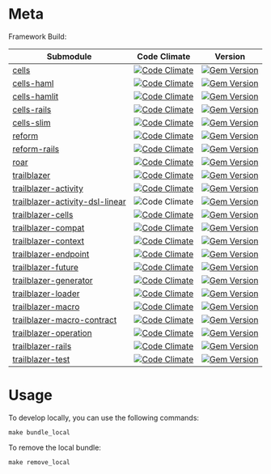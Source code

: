 # Meta
Framework Build: 

|Submodule|Code Climate|Version|
|---|---|---|
|[cells](https://github.com/trailblazer/cells)|[![Code Climate](https://codeclimate.com/github/trailblazer/cells.png)](https://codeclimate.com/github/trailblazer/cells)|[![Gem Version](https://badge.fury.io/rb/cells.svg)](http://badge.fury.io/rb/cells)
|[cells-haml](https://github.com/trailblazer/cells-haml)|[![Code Climate](https://codeclimate.com/github/trailblazer/cells-haml.png)](https://codeclimate.com/github/trailblazer/cells-haml)|[![Gem Version](https://badge.fury.io/rb/cells-haml.svg)](http://badge.fury.io/rb/cells-haml)
|[cells-hamlit](https://github.com/trailblazer/cells-hamlit)|[![Code Climate](https://codeclimate.com/github/trailblazer/cells-hamlit.png)](https://codeclimate.com/github/trailblazer/cells-hamlit)|[![Gem Version](https://badge.fury.io/rb/cells-hamlit.svg)](http://badge.fury.io/rb/cells-hamlit)
|[cells-rails](https://github.com/trailblazer/cells-rails)|[![Code Climate](https://codeclimate.com/github/trailblazer/cells-rails.png)](https://codeclimate.com/github/trailblazer/cells-rails)|[![Gem Version](https://badge.fury.io/rb/cells-rails.svg)](http://badge.fury.io/rb/cells-rails)
|[cells-slim](https://github.com/trailblazer/cells-slim)|[![Code Climate](https://codeclimate.com/github/trailblazer/cells-slim.png)](https://codeclimate.com/github/trailblazer/cells-slim)|[![Gem Version](https://badge.fury.io/rb/cells-slim.svg)](http://badge.fury.io/rb/cells-slim)
|[reform](https://github.com/trailblazer/reform)|[![Code Climate](https://codeclimate.com/github/trailblazer/reform.png)](https://codeclimate.com/github/trailblazer/reform)|[![Gem Version](https://badge.fury.io/rb/reform.svg)](http://badge.fury.io/rb/reform)
|[reform-rails](https://github.com/trailblazer/reform-rails)|[![Code Climate](https://codeclimate.com/github/trailblazer/reform-rails.png)](https://codeclimate.com/github/trailblazer/reform-rails)|[![Gem Version](https://badge.fury.io/rb/reform-rails.svg)](http://badge.fury.io/rb/reform-rails)
|[roar](https://github.com/trailblazer/roar)|[![Code Climate](https://codeclimate.com/github/trailblazer/roar.png)](https://codeclimate.com/github/trailblazer/roar)|[![Gem Version](https://badge.fury.io/rb/roar.svg)](http://badge.fury.io/rb/roar)
|[trailblazer](https://github.com/trailblazer/trailblazer)|[![Code Climate](https://codeclimate.com/github/trailblazer/trailblazer.png)](https://codeclimate.com/github/trailblazer/trailblazer)|[![Gem Version](https://badge.fury.io/rb/trailblazer.svg)](http://badge.fury.io/rb/trailblazer)
|[trailblazer-activity](https://github.com/trailblazer/trailblazer-activity)|[![Code Climate](https://codeclimate.com/github/trailblazer/trailblazer-activity.png)](https://codeclimate.com/github/trailblazer/trailblazer-activity)|[![Gem Version](https://badge.fury.io/rb/trailblazer-activity.svg)](http://badge.fury.io/rb/trailblazer-activity)
|[trailblazer-activity-dsl-linear](https://github.com/trailblazer/trailblazer-activity-dsl-linear)|![Code Climate](https://api.codeclimate.com/v1/badges/51e28aa0bed7586f770b/maintainability)|[![Gem Version](https://badge.fury.io/rb/trailblazer-activity-dsl-linear.svg)](http://badge.fury.io/rb/trailblazer-activity-dsl-linear)
|[trailblazer-cells](https://github.com/trailblazer/trailblazer-cells)|[![Code Climate](https://codeclimate.com/github/trailblazer/trailblazer-cells.png)](https://codeclimate.com/github/trailblazer/trailblazer-cells)|[![Gem Version](https://badge.fury.io/rb/trailblazer-cells.svg)](http://badge.fury.io/rb/trailblazer-cells)
|[trailblazer-compat](https://github.com/trailblazer/trailblazer-compat)|[![Code Climate](https://codeclimate.com/github/trailblazer/trailblazer-compat.png)](https://codeclimate.com/github/trailblazer/trailblazer-compat)|[![Gem Version](https://badge.fury.io/rb/trailblazer-compat.svg)](http://badge.fury.io/rb/trailblazer-compat)
|[trailblazer-context](https://github.com/trailblazer/trailblazer-context)|[![Code Climate](https://codeclimate.com/github/trailblazer/trailblazer-context.png)](https://codeclimate.com/github/trailblazer/trailblazer-context)|[![Gem Version](https://badge.fury.io/rb/trailblazer-context.svg)](http://badge.fury.io/rb/trailblazer-context)
|[trailblazer-endpoint](https://github.com/trailblazer/trailblazer-endpoint)|[![Code Climate](https://codeclimate.com/github/trailblazer/trailblazer-endpoint.png)](https://codeclimate.com/github/trailblazer/trailblazer-endpoint)|[![Gem Version](https://badge.fury.io/rb/trailblazer-endpoint.svg)](http://badge.fury.io/rb/trailblazer-endpoint)
|[trailblazer-future](https://github.com/trailblazer/trailblazer-future)|[![Code Climate](https://codeclimate.com/github/trailblazer/trailblazer-future.png)](https://codeclimate.com/github/trailblazer/trailblazer-future)|[![Gem Version](https://badge.fury.io/rb/trailblazer-future.svg)](http://badge.fury.io/rb/trailblazer-future)
|[trailblazer-generator](https://github.com/trailblazer/trailblazer-generator)|[![Code Climate](https://codeclimate.com/github/trailblazer/trailblazer-generator.png)](https://codeclimate.com/github/trailblazer/trailblazer-generator)|[![Gem Version](https://badge.fury.io/rb/trailblazer-generator.svg)](http://badge.fury.io/rb/trailblazer-generator)
|[trailblazer-loader](https://github.com/trailblazer/trailblazer-loader)|[![Code Climate](https://codeclimate.com/github/trailblazer/trailblazer-loader.png)](https://codeclimate.com/github/trailblazer/trailblazer-loader)|[![Gem Version](https://badge.fury.io/rb/trailblazer-loader.svg)](http://badge.fury.io/rb/trailblazer-loader)
|[trailblazer-macro](https://github.com/trailblazer/trailblazer-macro)|[![Code Climate](https://codeclimate.com/github/trailblazer/trailblazer-macro.png)](https://codeclimate.com/github/trailblazer/trailblazer-macro)|[![Gem Version](https://badge.fury.io/rb/trailblazer-macro.svg)](http://badge.fury.io/rb/trailblazer-macro)
|[trailblazer-macro-contract](https://github.com/trailblazer/trailblazer-macro-contract)|[![Code Climate](https://codeclimate.com/github/trailblazer/trailblazer-macro-contract.png)](https://codeclimate.com/github/trailblazer/trailblazer-macro-contract)|[![Gem Version](https://badge.fury.io/rb/trailblazer-macro-contract.svg)](http://badge.fury.io/rb/trailblazer-macro-contract)
|[trailblazer-operation](https://github.com/trailblazer/trailblazer-operation)|[![Code Climate](https://codeclimate.com/github/trailblazer/trailblazer-operation.png)](https://codeclimate.com/github/trailblazer/trailblazer-operation)|[![Gem Version](https://badge.fury.io/rb/trailblazer-operation.svg)](http://badge.fury.io/rb/trailblazer-operation)
|[trailblazer-rails](https://github.com/trailblazer/trailblazer-rails)|[![Code Climate](https://codeclimate.com/github/trailblazer/trailblazer-rails.png)](https://codeclimate.com/github/trailblazer/trailblazer-rails)|[![Gem Version](https://badge.fury.io/rb/trailblazer-rails.svg)](http://badge.fury.io/rb/trailblazer-rails)
|[trailblazer-test](https://github.com/trailblazer/trailblazer-test)|[![Code Climate](https://codeclimate.com/github/trailblazer/trailblazer-test.png)](https://codeclimate.com/github/trailblazer/trailblazer-test)|[![Gem Version](https://badge.fury.io/rb/trailblazer-test.svg)](http://badge.fury.io/rb/trailblazer-test)


# Usage
To develop locally, you can use the following commands:
```shell
make bundle_local
```
To remove the local bundle:
```shell
make remove_local
```
   